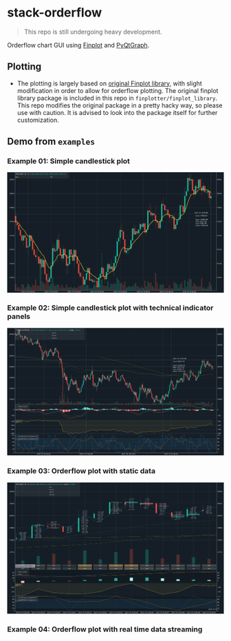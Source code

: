 # stack-orderflow

> This repo is still undergoing heavy development.

Orderflow chart GUI using [Finplot](https://github.com/highfestiva/finplot) and [PyQtGraph](https://github.com/pyqtgraph/pyqtgraph).

## Plotting

- The plotting is largely based on [original Finplot library](https://github.com/highfestiva/finplot), with slight modification in order to allow for orderflow plotting. The original finplot library package is included in this repo in `finplotter/finplot_library`. This repo modifies the original package in a pretty hacky way, so please use with caution. It is advised to look into the package itself for further customization.

## Demo from `examples`

### Example 01: Simple candlestick plot
![Example 1](img/demo_01.png "Example 1")

### Example 02: Simple candlestick plot with technical indicator panels
![Example 2](img/demo_02.png "Example 2")

### Example 03: Orderflow plot with static data
![Example 3](img/demo_03.png "Example 3")

### Example 04: Orderflow plot with real time data streaming
<!-- ![Example 4](img/demo_04.png "Example 4") -->